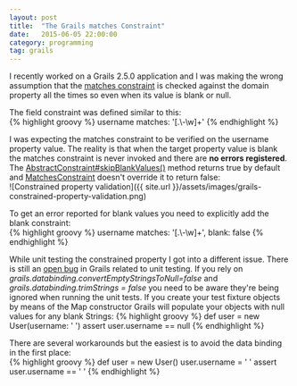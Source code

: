 ```yaml
---
layout: post
title:  "The Grails matches Constraint"
date:   2015-06-05 22:00:00
category: programming
tag: grails
---
```

I recently worked on a Grails 2.5.0 application and I was making the wrong assumption that the [matches constraint](https://grails.github.io/grails-doc/2.5.x/ref/Constraints/matches.html) is checked against the domain property all the times so even when its value is blank or null.
 
The field constraint was defined similar to this:  
{% highlight groovy %}
username matches: '[.\\-\\w]+'
{% endhighlight %}

I was expecting the matches constraint to be verified on the username property value. The reality is that when the target property value is blank the matches constraint is never invoked and there are __no errors registered__. The [AbstractConstraint#skipBlankValues()](http://grepcode.com/file/repo1.maven.org/maven2/org.grails/grails-validation/2.5.0/org/codehaus/groovy/grails/validation/AbstractConstraint.java#AbstractConstraint.skipBlankValues%28%29) method returns true by default and [MatchesConstraint](http://grepcode.com/file/repo1.maven.org/maven2/org.grails/grails-validation/2.5.0/org/codehaus/groovy/grails/validation/MatchesConstraint.java#MatchesConstraint) doesn't override it to return false:  
![Constrained property validation]({{ site.url }}/assets/images/grails-constrained-property-validation.png)

To get an error reported for blank values you need to explicitly add the blank constraint:  
{% highlight groovy %}
username matches: '[.\\-\\w]+', blank: false
{% endhighlight %}

While unit testing the constrained property I got into a different issue. There is still an [open bug](https://jira.grails.org/browse/GRAILS-11136) in Grails related to unit testing. If you rely on _grails.databinding.convertEmptyStringsToNull=false_ and _grails.databinding.trimStrings = false_ you need to be aware they're being ignored when running the unit tests. If you create your test fixture objects by means of the Map constructor Grails will populate your objects with null values for any blank Strings: 
{% highlight groovy %}
def user = new User(username: '   ')
assert user.username == null
{% endhighlight %}

There are several workarounds but the easiest is to avoid the data binding in the first place:  
{% highlight groovy %}
def user = new User()
user.username = '   '
assert user.username == '   '
{% endhighlight %}
